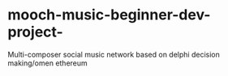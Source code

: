 # mooch-music-beginner-dev-project-
Multi-composer social music network based on delphi decision making/omen ethereum
